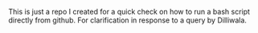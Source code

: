 This is just a repo I created for a quick check on how to run a bash script directly from github. For clarification in response to a query by Dilliwala.
